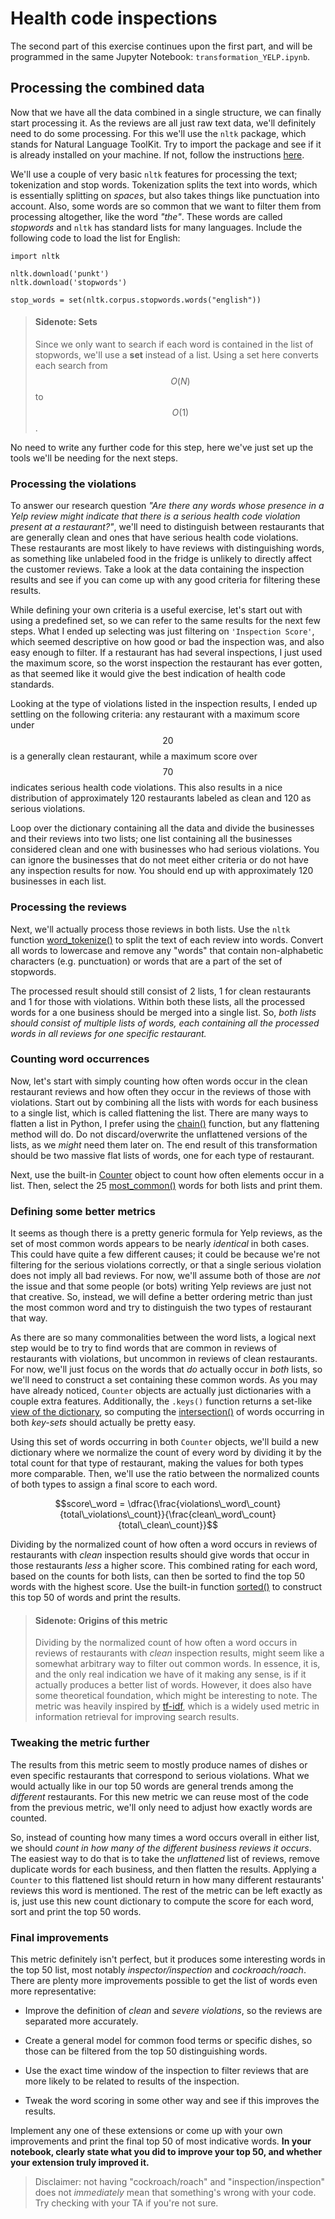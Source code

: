 
# Health code inspections

The second part of this exercise continues upon the first part, and will be programmed in the same Jupyter Notebook: `transformation_YELP.ipynb`.

## Processing the combined data

Now that we have all the data combined in a single structure, we can finally
start processing it. As the reviews are all just raw text data, we'll
definitely need to do some processing. For this we'll use the `nltk`
package, which stands for Natural Language ToolKit. Try to import the package
and see if it is already installed on your machine. If not, follow the
instructions [here](https://www.nltk.org/install.html).

We'll use a couple of very basic `nltk` features for processing the text;
tokenization and stop words. Tokenization splits the text into words, which is
essentially splitting on *spaces*, but also takes things like punctuation into
account. Also, some words are so common that we want to filter them from
processing altogether, like the word *"the"*. These words are called
*stopwords* and `nltk` has standard lists for many languages. Include the
following code to load the list for English:

    import nltk

    nltk.download('punkt')
    nltk.download('stopwords')

    stop_words = set(nltk.corpus.stopwords.words("english"))


> #### Sidenote: Sets
>
> Since we only want to search if each word is contained in the list of
> stopwords, we'll use a **set** instead of a list. Using a set here converts
> each search from $$O(N)$$ to $$O(1)$$.

No need to write any further code for this step, here we've just set up the
tools we'll be needing for the next steps.

### Processing the violations

To answer our research question *"Are there any words whose presence in a Yelp
review might indicate that there is a serious health code violation present at
a restaurant?"*, we'll need to distinguish between restaurants that are
generally clean and ones that have serious health code violations. These
restaurants are most likely to have reviews with distinguishing words, as
something like unlabeled food in the fridge is unlikely to directly affect the
customer reviews. Take a look at the data containing the inspection results and
see if you can come up with any good criteria for filtering these results.

While defining your own criteria is a useful exercise, let's start out with
using a predefined set, so we can refer to the same results for the next few
steps. What I ended up selecting was just filtering on `'Inspection Score'`,
which seemed descriptive on how good or bad the inspection was, and also easy
enough to filter. If a restaurant has had several inspections, I just used the
maximum score, so the worst inspection the restaurant has ever gotten, as that
seemed like it would give the best indication of health code standards.

Looking at the type of violations listed in the inspection results, I ended up
settling on the following criteria: any restaurant with a maximum score under $$20$$ is a generally
clean restaurant, while a maximum score over $$70$$ indicates serious health
code violations. This also results in a nice distribution of approximately 120
restaurants labeled as clean and 120 as serious violations.

Loop over the dictionary containing all the data and divide the businesses and
their reviews into two lists; one list containing all the businesses considered
clean and one with businesses who had serious violations. You can ignore the
businesses that do not meet either criteria or do not have any inspection
results for now. You should end up with approximately 120 businesses in each
list.

### Processing the reviews

Next, we'll actually process those reviews in both lists. Use the `nltk`
function [word_tokenize()](https://www.nltk.org/api/nltk.tokenize.html#module-nltk.tokenize)
to split the text of each review into words. Convert all words to lowercase and
remove any "words" that contain non-alphabetic characters (e.g. punctuation) or
words that are a part of the set of stopwords.

The processed result should still consist of 2 lists, 1 for clean restaurants
and 1 for those with violations. Within both these lists, all the processed
words for a one business should be merged into a single list. So, *both lists
should consist of multiple lists of words, each containing all the processed
words in all reviews for one specific restaurant.*

### Counting word occurrences

Now, let's start with simply counting how often words occur in the clean
restaurant reviews and how often they occur in the reviews of those with
violations. Start out by combining all the lists with words for each business
to a single list, which is called flattening the list. There are many ways to
flatten a list in Python, I prefer using the [chain()](https://docs.python.org/3/library/itertools.html#itertools.chain)
function, but any flattening method will do. Do not discard/overwrite the
unflattened versions of the lists, as we *might* need them later on. The end
result of this transformation should be two massive flat lists of words, one
for each type of restaurant.

Next, use the built-in [Counter](https://docs.python.org/3/library/collections.html#counter-objects)
object to count how often elements occur in a list. Then, select the 25
[most_common()](https://docs.python.org/3/library/collections.html#collections.Counter.most_common)
words for both lists and print them.

### Defining some better metrics

It seems as though there is a pretty generic formula for Yelp reviews, as the set
of most common words appears to be nearly *identical* in both cases. This could
have quite a few different causes; it could be because we're not filtering for
the serious violations correctly, or that a single serious violation does not
imply all bad reviews. For now, we'll assume both of those are *not* the issue
and that some people (or bots) writing Yelp reviews are just not that creative.
So, instead, we will define a better ordering metric than just the most common
word and try to distinguish the two types of restaurant that way.

As there are so many commonalities between the word lists, a logical next step
would be to try to find words that are common in reviews of restaurants with violations,
but uncommon in reviews of clean restaurants. For now, we'll just focus on the
words that *do* actually occur in *both* lists, so we'll need to construct a
set containing these common words. As you may have already noticed, `Counter`
objects are actually just dictionaries with a couple extra features.
Additionally, the `.keys()` function returns a set-like [view of the dictionary](https://docs.python.org/release/3.3.0/library/stdtypes.html#dict-views),
so computing the [intersection()](https://docs.python.org/3/library/stdtypes.html#frozenset.intersection)
of words occurring in both *key-sets* should actually be pretty easy.

Using this set of words occurring in both `Counter` objects, we'll build a new
dictionary where we normalize the count of every word by dividing it by the
total count for that type of restaurant, making the values for both types
more comparable. Then, we'll use the ratio between the normalized counts of both
types to assign a final score to each word.

$$score\_word = \dfrac{\frac{violations\_word\_count}{total\_violations\_count}}{\frac{clean\_word\_count}{total\_clean\_count}}$$

Dividing by the normalized count of how often a word occurs in reviews of
restaurants with *clean* inspection results should give words that occur
in those restaurants *less* a higher score. This combined rating for each word,
based on the counts for both lists, can then be sorted to find the top 50 words
with the highest score. Use the built-in function [sorted()](https://docs.python.org/3/library/functions.html#sorted)
to construct this top 50 of words and print the results.

> #### Sidenote: Origins of this metric
>
> Dividing by the normalized count of how often a word occurs in reviews of
> restaurants with *clean* inspection results, might seem like a somewhat
> arbitrary way to filter out common words. In essence, it is, and the only
> real indication we have of it making any sense, is if it actually produces a
> better list of words. However, it does also have some theoretical foundation,
> which might be interesting to note. The metric was heavily inspired by
> [tf-idf](https://en.wikipedia.org/wiki/Tf%E2%80%93idf), which is a widely
> used metric in information retrieval for improving search results.

### Tweaking the metric further

The results from this metric seem to mostly produce names of dishes or even
specific restaurants that correspond to serious violations. What we would
actually like in our top 50 words are general trends among the *different*
restaurants. For this new metric we can reuse most of the code from the
previous metric, we'll only need to adjust how exactly words are counted.

So, instead of counting how many times a word occurs overall in either list, we
should *count in how many of the different business reviews it occurs*. The
easiest way to do that is to take the *unflattened* list of reviews, remove
duplicate words for each business, and then flatten the results. Applying a
`Counter` to this flattened list should return in how many different
restaurants' reviews this word is mentioned. The rest of the metric can be left
exactly as is, just use this new count dictionary to compute the score for each
word, sort and print the top 50 words.

### Final improvements

This metric definitely isn't perfect, but it produces some interesting words in
the top 50 list, most notably *inspector/inspection* and *cockroach/roach*.
There are plenty more improvements possible to get the list of words even more
representative:

* Improve the definition of *clean* and *severe violations*, so the reviews are
separated more accurately.

* Create a general model for common food terms or specific dishes, so those can
be filtered from the top 50 distinguishing words.

* Use the exact time window of the inspection to filter reviews that are more
likely to be related to results of the inspection.

* Tweak the word scoring in some other way and see if this improves the results.

Implement any one of these extensions or come up with your own improvements and
print the final top 50 of most indicative words. **In your notebook, clearly state what you did to improve your top 50, and whether your extension truly improved it.**

> Disclaimer: not having "cockroach/roach" and "inspection/inspection" does not _immediately_ mean that something's wrong with your code. Try checking with your TA if you're not sure.
